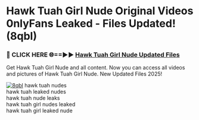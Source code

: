 # Hawk Tuah Girl Nude Original Videos 0nlyFans Leaked - Files Updated! (8qbl)

<h3>🔴 CLICK HERE 🌐==►► <a href="https://tinyurl.com/5h6xmrr3" rel="nofollow">Hawk Tuah Girl Nude Updated Files</a></h3>

Get Hawk Tuah Girl Nude and all content. Now you can access all videos and pictures of Hawk Tuah Girl Nude. New Updated Files 2025!

[![8qbl](https://i.imgur.com/KVD873Z.gif)](https://tinyurl.com/5h6xmrr3)
hawk tuah nudes<br>
hawk tuah leaked nudes<br>
hawk tuah nude leaks<br>
hawk tuah girl nudes leaked<br>
hawk tuah girl leaked nude